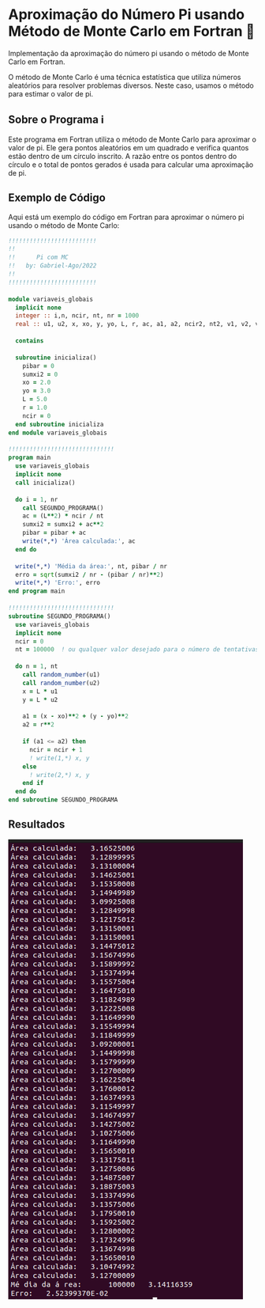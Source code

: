 # Aproximação do Número Pi usando Método de Monte Carlo em Fortran 🥧

Implementação da aproximação do número pi usando o método de Monte Carlo em Fortran.

O método de Monte Carlo é uma técnica estatística que utiliza números aleatórios para resolver problemas diversos. Neste caso, usamos o método para estimar o valor de pi.

## Sobre o Programa ℹ️

Este programa em Fortran utiliza o método de Monte Carlo para aproximar o valor de pi. Ele gera pontos aleatórios em um quadrado e verifica quantos estão dentro de um círculo inscrito. A razão entre os pontos dentro do círculo e o total de pontos gerados é usada para calcular uma aproximação de pi.

## Exemplo de Código

Aqui está um exemplo do código em Fortran para aproximar o número pi usando o método de Monte Carlo:

```fortran
!!!!!!!!!!!!!!!!!!!!!!!!!
!!
!!      Pi com MC
!!   by: Gabriel-Ago/2022
!!
!!!!!!!!!!!!!!!!!!!!!!!!!

module variaveis_globais
  implicit none
  integer :: i,n, ncir, nt, nr = 1000
  real :: u1, u2, x, xo, y, yo, L, r, ac, a1, a2, ncir2, nt2, v1, v2, v3, v4, erro, pibar, sumxi2

  contains

  subroutine inicializa()
    pibar = 0
    sumxi2 = 0
    xo = 2.0
    yo = 3.0
    L = 5.0
    r = 1.0
    ncir = 0
  end subroutine inicializa
end module variaveis_globais

!!!!!!!!!!!!!!!!!!!!!!!!!!!!!!
program main
  use variaveis_globais
  implicit none
  call inicializa()

  do i = 1, nr
    call SEGUNDO_PROGRAMA()
    ac = (L**2) * ncir / nt
    sumxi2 = sumxi2 + ac**2
    pibar = pibar + ac
    write(*,*) 'Área calculada:', ac
  end do

  write(*,*) 'Média da área:', nt, pibar / nr
  erro = sqrt(sumxi2 / nr - (pibar / nr)**2)
  write(*,*) 'Erro:', erro
end program main

!!!!!!!!!!!!!!!!!!!!!!!!!!!!!!
subroutine SEGUNDO_PROGRAMA()
  use variaveis_globais
  implicit none
  ncir = 0
  nt = 100000  ! ou qualquer valor desejado para o número de tentativas

  do n = 1, nt
    call random_number(u1)
    call random_number(u2)
    x = L * u1
    y = L * u2

    a1 = (x - xo)**2 + (y - yo)**2
    a2 = r**2

    if (a1 <= a2) then
      ncir = ncir + 1
      ! write(1,*) x, y
    else
      ! write(2,*) x, y
    end if
  end do
end subroutine SEGUNDO_PROGRAMA
```
## Resultados

![Aproximação de PI](./Captura%20de%20tela%20de%202024-06-23%2020-01-45.png)

